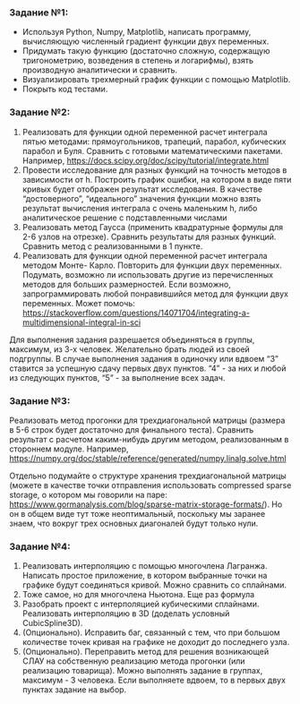 ### Задание №1:
* Используя Python, Numpy, Matplotlib, написать программу, вычисляющую
численный градиент функции двух переменных.
* Придумать такую функцию (достаточно сложную, содержащую
тригонометрию, возведения в степень и логарифмы), взять производную
аналитически и сравнить.
* Визуализировать трехмерный график функции с помощью Matplotlib.
* Покрыть код тестами.

### Задание №2:
1) Реализовать для функции одной переменной расчет интеграла пятью методами:
прямоугольников, трапеций, парабол, кубических парабол и Буля. Сравнить с готовыми
математическими пакетами. Например,
https://docs.scipy.org/doc/scipy/tutorial/integrate.html
2) Провести исследование для разных функций на точность методов в зависимости от h.
Построить график ошибки, на котором в виде пяти кривых будет отображен результат
исследования. В качестве “достоверного”, “идеального” значения функции можно взять
результат вычисления интеграла с очень маленьким h, либо аналитическое решение с
подставленными числами
3) Реализовать метод Гаусса (применить квадратурные формулы для 2-6 узлов на
отрезке). Сравнить результаты для разных функций. Сравнить метод с реализованными
в 1 пункте.
4) Реализовать для функции одной переменной расчет интеграла методом Монте-
Карло. Повторить для функции двух переменных. Подумать, возможно ли использовать
другие из перечисленных методов для больших размерностей. Если возможно,
запрограммировать любой понравившийся метод для функции двух переменных.
Может помочь:
https://stackoverflow.com/questions/14071704/integrating-a-multidimensional-integral-in-sci


Для выполнения задания разрешается объединяться в группы, максимум, из 3-х
человек. Желательно брать людей из своей подгруппы.
В случае выполнения задания в одиночку или вдвоем “3” ставится за успешную
сдачу первых двух пунктов. “4” - за них и любой из следующих пунктов, “5” - за
выполнение всех задач.

### Задание №3:
Реализовать метод прогонки для трехдиагональной матрицы (размера в 5-6
строк будет достаточно для финального теста). Сравнить результат с расчетом
каким-нибудь другим методом, реализованным в стороннем модуле. Например,
https://numpy.org/doc/stable/reference/generated/numpy.linalg.solve.html

Отдельно подумайте о структуре хранения трехдиагональной матрицы (можете
в качестве точки отправления использовать compressed sparse storage, о
котором мы говорили на паре:
https://www.gormanalysis.com/blog/sparse-matrix-storage-formats/). Но он в общем
виде тут тоже неоптимальный, поскольку мы заранее знаем, что вокруг трех
основных диагоналей будут только нули.

### Задание №4:
1. Реализовать интерполяцию с помощью многочлена Лагранжа. Написать
простое приложение, в котором выбранные точки на графике будут соединяться
кривой. Можно сравнить со сплайнами.
2. Тоже самое, но для многочлена Ньютона. Еще раз формула
3. Разобрать проект с интерполяцией кубическими сплайнами. Реализовать
интерполяцию в 3D (доделать условный CubicSpline3D).
4. (Опционально). Исправить баг, связанный с тем, что при большом количестве
точек кривая на графике не доходит до последнего узла.
5. (Опционально). Переправить метод для решения возникающей СЛАУ на
собственную реализацию метода прогонки (или реализацию товарища).
Можно выполнять задание в группах, максимум - 3 человека. Если выполняете
вдвоем, то в первых двух пунктах задание на выбор.
